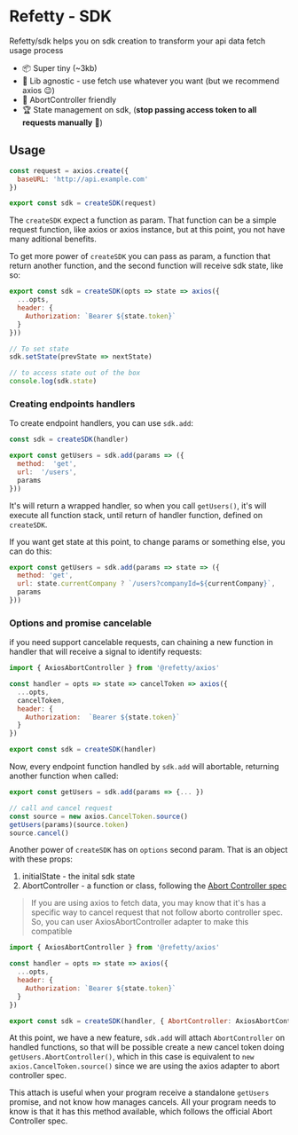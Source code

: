 
# Refetty - SDK

Refetty/sdk helps you on sdk creation to transform your api data fetch usage process

- :package: Super tiny (~3kb)
- :electric_plug: Lib agnostic - use fetch use whatever you want (but we recommend axios :wink:)
- :crystal_ball: AbortController friendly
- :trophy: State management on sdk, (**stop passing access token to all requests manually** :pray:)

## Usage

```js
const request = axios.create({
  baseURL: 'http://api.example.com'
})

export const sdk = createSDK(request)
```

The `createSDK` expect a function as param. That function can be a simple request function, like axios or axios instance, but at this point, you not have many aditional benefits.

To get more power of `createSDK` you can pass as param, a function that return another function, and the second function will receive sdk state, like so:

```js
export const sdk = createSDK(opts => state => axios({
  ...opts,
  header: {
    Authorization: `Bearer ${state.token}`
  }
}))

// To set state
sdk.setState(prevState => nextState)

// to access state out of the box
console.log(sdk.state)
```

### Creating endpoints handlers

To create endpoint handlers, you can use `sdk.add`:

```js
const sdk = createSDK(handler)

export const getUsers = sdk.add(params => ({
  method:  'get',
  url:  '/users',
  params
}))
```

It's will return a wrapped handler, so when you call `getUsers()`, it's will execute all function stack, until return of handler function, defined on `createSDK`.

If you want get state at this point, to change params or something else, you can do this:

```js
export const getUsers = sdk.add(params => state => ({
  method: 'get',
  url: state.currentCompany ? `/users?companyId=${currentCompany}`,
  params
}))
```

### Options and promise cancelable

if you need support cancelable requests, can chaining a new function in handler that will receive a signal to identify requests:

```js
import { AxiosAbortController } from '@refetty/axios'

const handler = opts => state => cancelToken => axios({
  ...opts,
  cancelToken,
  header: {
    Authorization:  `Bearer ${state.token}`
  }
})

export const sdk = createSDK(handler)
```

Now, every endpoint function handled by `sdk.add` will abortable, returning another function when called:

```js
export const getUsers = sdk.add(params => {... })

// call and cancel request
const source = new axios.CancelToken.source()
getUsers(params)(source.token)
source.cancel()
```

Another power of `createSDK` has on `options` second param. That is an object with these props:

1. initialState - the inital sdk state
2. AbortController - a function or class, following the [Abort Controller spec](https://dom.spec.whatwg.org/#dom-abortcontroller-abortcontroller)

> If you are using axios to fetch data, you may know that it's has a specific way to cancel request that not follow aborto controller spec. So, you can user AxiosAbortController adapter to make this compatible

```js
import { AxiosAbortController } from '@refetty/axios'

const handler = opts => state => axios({
  ...opts,
  header: {
    Authorization: `Bearer ${state.token}`
  }
})

export const sdk = createSDK(handler, { AbortController: AxiosAbortController })
```
At this point, we have a new feature, `sdk.add` will attach `AbortController` on handled functions, so that will be possible create a new cancel token doing `getUsers.AbortController()`, which in this case is equivalent to `new axios.CancelToken.source()` since we are using the axios adapter to abort controller spec.

This attach is useful when your program receive a standalone `getUsers` promise, and not know how manages cancels. All your program needs to know is that it has this method available, which follows the official Abort Controller spec.